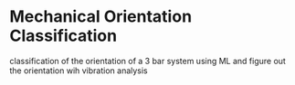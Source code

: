 # Mechanical Orientation Classification
classification of the orientation of a 3 bar system using ML and figure out the orientation wih vibration analysis
